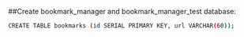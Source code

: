 ##Create bookmark_manager and bookmark_manager_test database:

```bash
CREATE TABLE bookmarks (id SERIAL PRIMARY KEY, url VARCHAR(60));
```